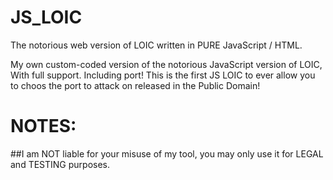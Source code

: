 # JS_LOIC
The notorious web version of LOIC written in PURE JavaScript / HTML.


My own custom-coded version of the notorious JavaScript version of LOIC, With full support. Including port! This is the first JS LOIC to ever allow you to choos the port to attack on released in the Public Domain!

# NOTES:

##I am NOT liable for your misuse of my tool, you may only use it for LEGAL and TESTING purposes.
